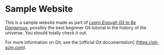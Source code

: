 # Sample Website

This is a sample website made as part of [*Learn Enough Git to Be Dangerous*](http://learnenough.com/git-tutorial), possibly the best  beginner Git tutorial in the history of the universe. You should totally check it out.

For more information on Git, see the [official Git documentation] (https://git-scm.com).
